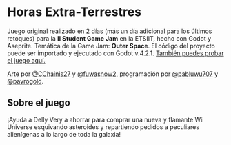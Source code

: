 # Horas Extra-Terrestres

Juego original realizado en 2 días (más un día adicional para los últimos retoques) para la **II Student Game Jam** en la ETSIIT, hecho con Godot y Aseprite. Temática de la Game Jam: **Outer Space**. El código del proyecto puede ser importado y ejecutado con Godot v.4.2.1. [También puedes probar el juego aquí.](https://pavro-o.itch.io/horas-extra-terrestres)

Arte por [@CChainis27](https://twitter.com/CChainis27) y [@fuwasnow2](https://twitter.com/pavrogold), programación por [@pabluwu707](https://twitter.com/pabluwu707) y [@pavrogold](https://twitter.com/pavrogold).

## Sobre el juego

¡Ayuda a Delly Very a ahorrar para comprar una nueva y flamante Wii Universe esquivando asteroides y repartiendo pedidos a peculiares alienígenas a lo largo de toda la galaxia!
